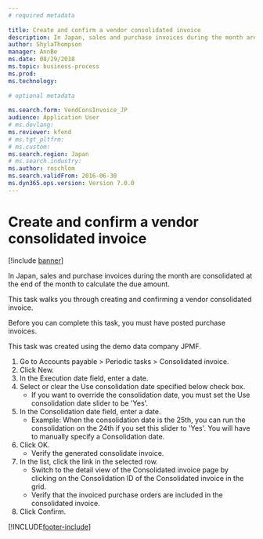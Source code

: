 ```yaml
--- 
# required metadata 
 
title: Create and confirm a vendor consolidated invoice
description: In Japan, sales and purchase invoices during the month are consolidated at the end of the month to calculate the due amount. 
author: ShylaThompson
manager: AnnBe 
ms.date: 08/29/2018
ms.topic: business-process 
ms.prod:  
ms.technology:  
 
# optional metadata 
 
ms.search.form: VendConsInvoice_JP   
audience: Application User 
# ms.devlang:  
ms.reviewer: kfend
# ms.tgt_pltfrm:  
# ms.custom:  
ms.search.region: Japan
# ms.search.industry: 
ms.author: roschlom
ms.search.validFrom: 2016-06-30 
ms.dyn365.ops.version: Version 7.0.0 
---
```

# Create and confirm a vendor consolidated invoice

[!include [banner](../../includes/banner.md)]

In Japan, sales and purchase invoices during the month are consolidated at the end of the month to calculate the due amount. 



This task walks you through creating and confirming a vendor consolidated invoice.



Before you can complete this task, you must have posted purchase invoices. 



This task was created using the demo data company JPMF.

1. Go to Accounts payable > Periodic tasks > Consolidated invoice.
2. Click New.
3. In the Execution date field, enter a date.
4. Select or clear the Use consolidation date specified below check box.
    * If you want to override the consolidation date, you must set the Use consolidation date slider to be 'Yes'.  
5. In the Consolidation date field, enter a date.
    * Example: When the consolidation date is the 25th, you can run the consolidation on the 24th if you set this slider to 'Yes'. You will have to manually specify a Consolidation date.  
6. Click OK.
    * Verify the generated  consolidate invoice.  
7. In the list, click the link in the selected row.
    * Switch to the detail view of the Consolidated invoice page by clicking on the Consolidation ID of the Consolidated invoice in the grid.  
    * Verify that the invoiced purchase orders are included in the consolidated invoice.  
8. Click Confirm.



[!INCLUDE[footer-include](../../../includes/footer-banner.md)]